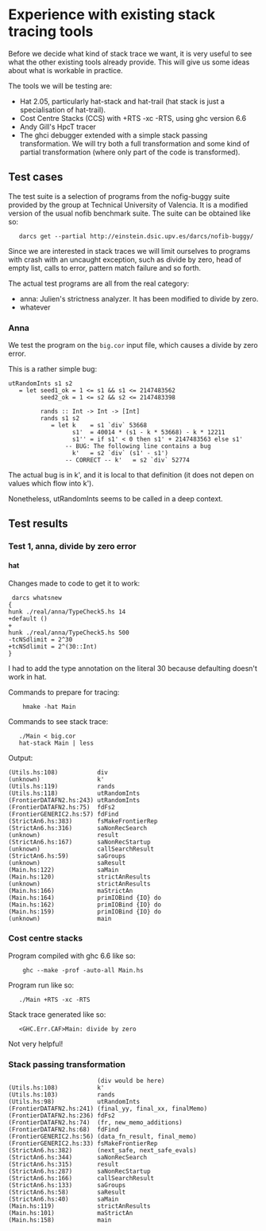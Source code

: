 # Experience with existing stack tracing tools



Before we decide what kind of stack trace we want, it is very useful to see what the other existing tools already provide. This will give us some ideas about what is workable in practice.



The tools we will be testing are:


- Hat 2.05, particularly hat-stack and hat-trail (hat stack is just a specialisation of hat-trail).
- Cost Centre Stacks (CCS) with +RTS -xc -RTS, using ghc version 6.6
- Andy Gill's HpcT tracer
- The ghci debugger extended with a simple stack passing transformation. We will try both a full transformation and some kind of partial transformation (where only part of the code is transformed).

## Test cases



The test suite is a selection of programs from the nofig-buggy suite provided by the group at Technical University of Valencia. It is a modified version of the usual nofib benchmark suite. The suite can be obtained like so:


```wiki
   darcs get --partial http://einstein.dsic.upv.es/darcs/nofib-buggy/
```


Since we are interested in stack traces we will limit ourselves to programs with crash with an uncaught exception, such as divide by zero, head of empty list, calls to error, pattern match failure and so forth.



The actual test programs are all from the real category:


- anna: Julien's strictness analyzer. It has been modified to divide by zero.
- whatever

### Anna



We test the program on the `big.cor` input file, which causes a divide by zero error.



This is a rather simple bug:


```wiki
utRandomInts s1 s2
   = let seed1_ok = 1 <= s1 && s1 <= 2147483562
         seed2_ok = 1 <= s2 && s2 <= 2147483398

         rands :: Int -> Int -> [Int]
         rands s1 s2
            = let k    = s1 `div` 53668
                  s1'  = 40014 * (s1 - k * 53668) - k * 12211
                  s1'' = if s1' < 0 then s1' + 2147483563 else s1'
                -- BUG: The following line contains a bug
                  k'   = s2 `div` (s1' - s1')
                -- CORRECT -- k'   = s2 `div` 52774
```


The actual bug is in k', and it is local to that definition (it does not depen on values which flow into k').



Nonetheless, utRandomInts seems to be called in a deep context.


## Test results


### Test 1, anna, divide by zero error


#### hat



Changes made to code to get it to work:


```wiki
 darcs whatsnew
{
hunk ./real/anna/TypeCheck5.hs 14
+default ()
+
hunk ./real/anna/TypeCheck5.hs 500
-tcNSdlimit = 2^30
+tcNSdlimit = 2^(30::Int)
}
```


I had to add the type annotation on the literal 30 because defaulting doesn't work in hat.



Commands to prepare for tracing:


```wiki
    hmake -hat Main
```


Commands to see stack trace:


```wiki
   ./Main < big.cor
   hat-stack Main | less
```


Output:


```wiki
(Utils.hs:108)           div
(unknown)                k'
(Utils.hs:119)           rands
(Utils.hs:118)           utRandomInts
(FrontierDATAFN2.hs:243) utRandomInts
(FrontierDATAFN2.hs:75)  fdFs2
(FrontierGENERIC2.hs:57) fdFind
(StrictAn6.hs:383)       fsMakeFrontierRep
(StrictAn6.hs:316)       saNonRecSearch
(unknown)                result
(StrictAn6.hs:167)       saNonRecStartup
(unknown)                callSearchResult
(StrictAn6.hs:59)        saGroups
(unknown)                saResult
(Main.hs:122)            saMain
(Main.hs:120)            strictAnResults
(unknown)                strictAnResults
(Main.hs:166)            maStrictAn
(Main.hs:164)            primIOBind {IO} do
(Main.hs:162)            primIOBind {IO} do
(Main.hs:159)            primIOBind {IO} do
(unknown)                main

```

### Cost centre stacks



Program compiled with ghc 6.6 like so:


```wiki
    ghc --make -prof -auto-all Main.hs
```


Program run like so:


```wiki
   ./Main +RTS -xc -RTS
```


Stack trace generated like so:


```wiki
   <GHC.Err.CAF>Main: divide by zero
```


Not very helpful!


### Stack passing transformation


```wiki
                         (div would be here)
(Utils.hs:108)           k'
(Utils.hs:103)           rands
(Utils.hs:98)            utRandomInts
(FrontierDATAFN2.hs:241) (final_yy, final_xx, finalMemo)
(FrontierDATAFN2.hs:236) fdFs2
(FrontierDATAFN2.hs:74)  (fr, new_memo_additions)
(FrontierDATAFN2.hs:68)  fdFind
(FrontierGENERIC2.hs:56) (data_fn_result, final_memo)
(FrontierGENERIC2.hs:33) fsMakeFrontierRep
(StrictAn6.hs:382)       (next_safe, next_safe_evals)
(StrictAn6.hs:344)       saNonRecSearch
(StrictAn6.hs:315)       result
(StrictAn6.hs:287)       saNonRecStartup
(StrictAn6.hs:166)       callSearchResult
(StrictAn6.hs:133)       saGroups
(StrictAn6.hs:58)        saResult
(StrictAn6.hs:40)        saMain
(Main.hs:119)            strictAnResults
(Main.hs:101)            maStrictAn
(Main.hs:158)            main
```